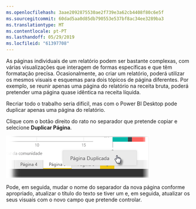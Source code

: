 ```yaml
---
ms.openlocfilehash: 3aae2092875530ae2f739e3a62cb4408f80c6e5f
ms.sourcegitcommit: 60dad5aa0d85db790553e537bf8ac34ee3289ba3
ms.translationtype: MT
ms.contentlocale: pt-PT
ms.lasthandoff: 05/29/2019
ms.locfileid: "61397708"
---
```

As páginas individuais de um relatório podem ser bastante complexas, com várias visualizações que interagem de formas específicas e que têm formatação precisa. Ocasionalmente, ao criar um relatório, poderá utilizar os mesmos visuais e esquemas para dois tópicos de página diferentes. Por exemplo, se reunir apenas uma página do relatório na receita bruta, poderá pretender uma página quase idêntica na receita líquida.

Recriar todo o trabalho seria difícil, mas com o Power BI Desktop pode duplicar apenas uma página do relatório.

Clique com o botão direito do rato no separador que pretende copiar e selecione **Duplicar Página**.

![](media/3-11b-duplicate-page/3-11b_1.png)

Pode, em seguida, mudar o nome do separador da nova página conforme apropriado, atualizar o título do texto se tiver um e, em seguida, atualizar os seus visuais com o novo campo que pretende controlar.

